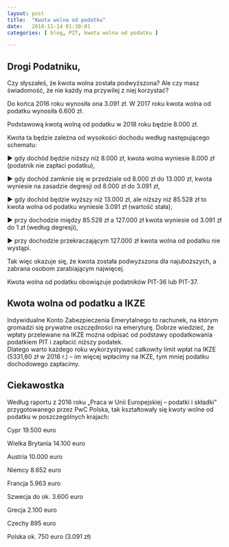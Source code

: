 ```yaml
---
layout: post
title:  "Kwota wolna od podatku"
date:   2018-11-14 01:30:01
categories: [ blog, PIT, kwota wolna od podatku ]

---
```


## Drogi Podatniku, 

Czy słyszałeś, że kwota wolna została podwyższona?
Ale czy masz świadomość, że nie każdy ma przywilej z niej korzystać?

Do końca 2016 roku wynosiła ona 3.091 zł. W 2017 roku kwota wolna od podatku wynosiła 6.600 zł. 

Podstawową kwotą wolną od podatku w 2018 roku będzie 8.000 zł. 

Kwota ta będzie zależna od wysokości dochodu według następującego schematu:

▶️ gdy dochód będzie niższy niż 8.000 zł, kwota wolna wyniesie 8.000 zł (podatnik nie zapłaci podatku),

▶️ gdy dochód zamknie się w przedziale od 8.000 zł do 13.000 zł, kwota wyniesie na zasadzie degresji od 8.000 zł do 3.091 zł,

▶️ gdy dochód będzie wyższy niż 13.000 zł, ale niższy niż 85.528 zł to kwota wolna od podatku wyniesie 3.091 zł (wartość stała),

▶️ przy dochodzie między 85.528 zł a 127.000 zł kwota wyniesie od 3.091 zł do 1 zł (według degresji),

▶️ przy dochodzie przekraczającym 127.000 zł kwota wolna od podatku nie wystąpi.

Tak więc okazuje się, że kwota została podwyższona dla najuboższych, a zabrana osobom zarabiającym najwięcej.

Kwota wolna od podatku obowiązuje podatników PIT-36 lub PIT-37.

## Kwota wolna od podatku a IKZE
Indywidualne Konto Zabezpieczenia Emerytalnego to rachunek, na którym gromadzi się prywatne oszczędności na emeryturę. 
Dobrze wiedzieć, że wpłaty przelewane na IKZE można odpisać od podstawy opodatkowania podatkiem PIT i zapłacić niższy podatek.  
Dlatego warto każdego roku wykorzystywać całkowity limit wpłat na IKZE (5331,60 zł w 2018 r.) – im więcej wpłacimy na IKZE, tym mniej podatku dochodowego zapłacimy.

## Ciekawostka
Według raportu z 2016 roku „Praca w Unii Europejskiej – podatki i składki” przygotowanego przez PwC Polska, tak kształtowały się kwoty wolne od podatku w poszczególnych krajach:

Cypr              19.500 euro

Wielka Brytania   14.100 euro

Austria           10.000 euro

Niemcy            8.652 euro

Francja           5.963 euro

Szwecja           do ok. 3.600 euro

Grecja            2.100 euro

Czechy            895 euro

Polska            ok. 750 euro (3.091 zł)

